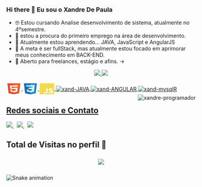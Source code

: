   ### Hi there 👋 Eu sou o Xandre De Paula

- 🤓 Estou cursando Analise desenvolvimento de sistema, atualmente no 4ºsemestre.
- 🔭 estou a procura do primeiro emprego na área de desenvolvimento.  
- 🌱 Atualmente estou aprendendo... JAVA, JavaScript e AngularJS 
- 👀 A meta é ser fullStack, mas atualmente estou focado em aprimorar meus conhecimento em BACK-END.
- 💬 Aberto para freelances, estágio e afins.
->

 <div align="center">
  <a href="https://github.com/xandre23">
  <img height="160em" src="https://github-readme-stats.vercel.app/api?username=xandre23&show_icons=true&theme=dark&include_all_commits=true&count_private=true"/>
  <img height="160em" src="https://github-readme-stats.vercel.app/api/top-langs/?username=xandre23&layout=compact&langs_count=16&theme=dark"/>
</div>
  
  <div style="display: inline_block"><br>
  <img align="center" alt="Rafa-HTML" height="30" width="40" src="https://raw.githubusercontent.com/devicons/devicon/master/icons/html5/html5-original.svg">
  <img align="center" alt="Rafa-CSS" height="30" width="40" src="https://raw.githubusercontent.com/devicons/devicon/master/icons/css3/css3-original.svg">
  <img align="center" alt="Rafa-Js" height="30" width="40" src="https://raw.githubusercontent.com/devicons/devicon/master/icons/javascript/javascript-plain.svg">
  <img align="center" alt="xand-JAVA" height="60" width="40" src="https://cdn.jsdelivr.net/gh/devicons/devicon/icons/java/java-original-wordmark.svg">
  <img align="center" alt="xand-ANGULAR" height="60" width="40" src="https://cdn.jsdelivr.net/gh/devicons/devicon/icons/angularjs/angularjs-original.svg">
    <img align="center" alt="xand-mysqlR" height="80" width="50" src="https://cdn.jsdelivr.net/gh/devicons/devicon/icons/mysql/mysql-original-wordmark.svg">
    <img align="right" alt="xandre-programador" src="https://3.bp.blogspot.com/-K-Zq3zUy6Jc/VQR2tr-cRmI/AAAAAAACGHc/SCmGq9UtYxQ/s1600/73.gif">
    
</div>
  
  
  
  
 
    
 
## Redes sociais e Contato

<a href="mailto:xandredepaula2312@gmail.com">
  <img src="https://img.shields.io/badge/Gmail-D14836?style=for-the-badge&logo=gmail&logoColor=white"/>
</a>
&nbsp;
<a href="https://api.whatsapp.com/send?phone=5511987527124&text=Ol%C3%A1%2C%20Bem%20vindo!">
  <img src="https://img.shields.io/badge/WhatsApp-25D366?style=for-the-badge&logo=whatsapp&logoColor=white"/>
</a>
&nbsp;
<a href="https://www.linkedin.com/in/xandre23/">
  <img src="https://img.shields.io/badge/LinkedIn-0077B5?style=for-the-badge&logo=linkedin&logoColor=white"/>
</a>
    
    
  ## Total de Visitas no perfil 👀 <p align="center"> <img alingn="center" src="https://profile-counter.glitch.me/xandre23/count.svg" /> </p>
  
    
    
    
    
 
  
 
  
  ![Snake animation](https://github.com/Xandre23/blob/output/github-contribution-grid-snake.svg)
 
 

